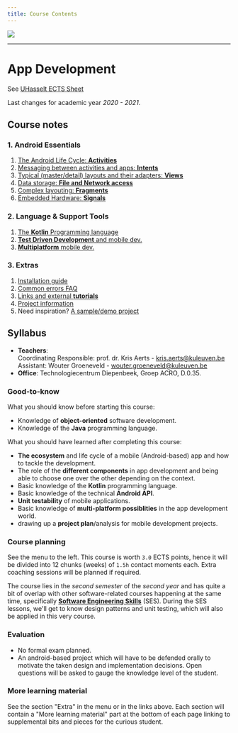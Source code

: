 ```yaml
---
title: Course Contents
---
```



![](/img/devlogo.png)

---

# App Development

See [UHasselt ECTS Sheet](https://uhintra03.uhasselt.be/studiegidswww/opleidingsonderdeel.aspx?a=2021&i=3291&n=4&t=01)

Last changes for academic year _2020 - 2021_.

## Course notes

### 1. Android Essentials

1. [The Android Life Cycle: **Activities**](/android/activities)
2. [Messaging between activities and apps: **Intents**](/android/intents)
3. [Typical (master/detail) layouts and their adapters: **Views**](/android/views)
4. [Data storage: **File and Network access**](/android/data-storage)
5. [Complex layouting: **Fragments**](/android/fragments)
6. [Embedded Hardware: **Signals**](/android/signals)

### 2. Language & Support Tools

1. [The **Kotlin** Programming language](/lang/kotlin)
2. [**Test Driven Development** and mobile dev.](/lang/tdd)
3. [**Multiplatform** mobile dev.](/lang/multiplatform)

### 3. Extras

1. [Installation guide](/extra/install)
2. [Common errors FAQ](/extra/faq)
3. [Links and external **tutorials**](/extra/links)
4. [Project information](/extra/project)
5. Need inspiration? [A sample/demo project](/extra/demo)

## Syllabus

- **Teachers**:<br/>
Coordinating Responsible: prof. dr. Kris Aerts - <a href="mailto:kris.aerts@kuleuven.be">kris.aerts@kuleuven.be</a><br/>
Assistant: Wouter Groeneveld - <a href="mailto:wouter.groeneveld@kuleuven.be">wouter.groeneveld@kuleuven.be</a>
- **Office**: Technologiecentrum Diepenbeek, Groep ACRO, D.0.35. 

### Good-to-know

What you should know before starting this course:

- Knowledge of **object-oriented** software development.
- Knowledge of the **Java** programming language.

What you should have learned after completing this course:

- **The ecosystem** and life cycle of a mobile (Android-based) app and how to tackle the development.
- The role of the **different components** in app development and being able to choose one over the other depending on the context. 
- Basic knowledge of the **Kotlin** programming language.
- Basic knowledge of the technical **Android API**. 
- **Unit testability** of mobile applications.
- Basic knowledge of **multi-platform possiblities** in the app development world. 
- drawing up a **project plan**/analysis for mobile development projects.

### Course planning

See the menu to the left. This course is worth `3.0` ECTS points, hence it will be divided into 12 chunks (weeks) of `1.5h` contact moments each. Extra coaching sessions will be planned if required. 

The course lies in the _second semester_ of the _second year_ and has quite a bit of overlap with other software-related courses happening at the same time, specifically [**Software Engineering Skills**](https://kuleuven-diepenbeek.github.io/ses-course/) (SES). During the SES lessons, we'll get to know design patterns and unit testing, which will also be applied in this very course. 

### Evaluation

- No formal exam planned.
- An android-based project which will have to be defended orally to motivate the taken design and implementation decisions. Open questions will be asked to gauge the knowledge level of the student. 

### More learning material

See the section "Extra" in the menu or in the links above. Each section will contain a "More learning material" part at the bottom of each page linking to supplemental bits and pieces for the curious student. 
